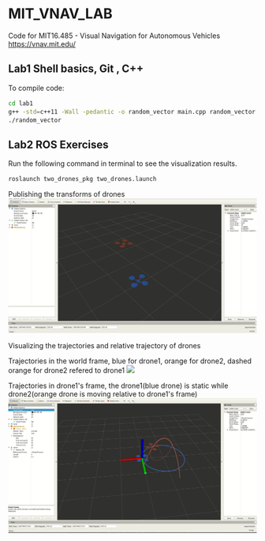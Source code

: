 # MIT_VNAV_LAB

Code for MIT16.485 - Visual Navigation for Autonomous Vehicles
https://vnav.mit.edu/

## Lab1 Shell basics, Git , C++
To compile code:
```bash
cd lab1 
g++ -std=c++11 -Wall -pedantic -o random_vector main.cpp random_vector.cpp
./random_vector
```

## Lab2 ROS Exercises
Run the following command in terminal to see the visualization results.
```bash
roslaunch two_drones_pkg two_drones.launch
```

Publishing the transforms of drones
![](./doc/lab2/lab2_drone1.gif)

Visualizing the trajectories and relative trajectory of drones

Trajectories in the world frame, blue for drone1, orange for drone2, dashed orange for drone2 refered to drone1
![](./doc/lab2/lab2_drone2.gif)

Trajectories in drone1's frame, the drone1(blue drone) is static while drone2(orange drone is moving relative to drone1's frame)
![](./doc/lab2/lab2_drone3.gif)